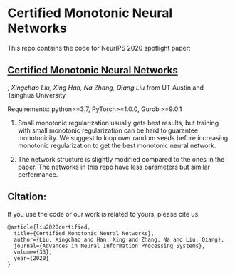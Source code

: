 # Certified Monotonic Neural Networks
This repo contains the code for NeurIPS 2020 spotlight paper: 
## [Certified Monotonic Neural Networks](https://arxiv.org/abs/2011.10219) 
, *Xingchao Liu, Xing Han, Na Zhang, Qiang Liu* from UT Austin and Tsinghua University

Requirements: python>=3.7, PyTorch>=1.0.0, Gurobi>=9.0.1

1. Small monotonic regularization usually gets best results, but training with small monotonic regularization can be hard to guarantee monotonicity. We suggest to loop over random seeds before increasing monotonic regularization to get the best monotonic neural network.

2. The network structure is slightly modified compared to the ones in the paper. The networks in this repo have less parameters but similar performance.

## Citation:
If you use the code or our work is related to yours, please cite us:
```
@article{liu2020certified,
  title={Certified Monotonic Neural Networks},
  author={Liu, Xingchao and Han, Xing and Zhang, Na and Liu, Qiang},
  journal={Advances in Neural Information Processing Systems},
  volume={33},
  year={2020}
}
```

